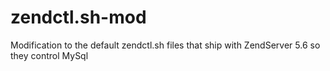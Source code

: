 zendctl.sh-mod
==============

Modification to the default zendctl.sh files that ship with ZendServer 5.6 so they control MySql